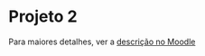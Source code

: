 # Projeto 2

Para maiores detalhes, ver a [descrição no Moodle](https://moodle.ifsc.edu.br/mod/page/view.php?id=311231)
